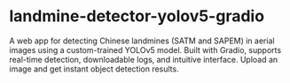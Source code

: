 # landmine-detector-yolov5-gradio
A web app for detecting Chinese landmines (SATM and SAPEM) in aerial images using a custom-trained YOLOv5 model. Built with Gradio, supports real-time detection, downloadable logs, and intuitive interface. Upload an image and get instant object detection results.
